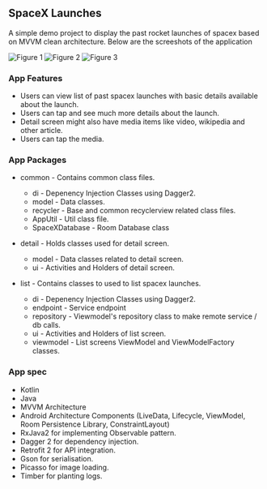 ## SpaceX Launches

A simple demo project to display the past rocket launches  of spacex based on MVVM clean architecture.
Below are the screeshots of the application

![Figure 1](/media/SplashScreen.jpg=250*350)
![Figure 2](/media/LaunchListScreen.jpg=250*350)
![Figure 3](/media/LaunchDetailScreen.jpg=250*350) 

### App Features

* Users can view list of past spacex launches with basic details available about the launch.
* Users can tap and see much more details about the launch.
* Detail screen might also have media items like video, wikipedia and other article.
* Users can tap the media.

### App Packages

* common - Contains common class files.

    * di        - Depenency Injection Classes using Dagger2.
    * model     - Data classes.
    * recycler  - Base and common recyclerview related class files.
    * AppUtil   - Util class file.
    * SpaceXDatabase - Room Database class
    
* detail - Holds classes used for detail screen.

    * model - Data classes related to detail screen.
    * ui    - Activities and Holders of detail screen.
    
* list - Contains classes to used to list spacex launches.

    * di - Depenency Injection Classes using Dagger2.
    * endpoint - Service endpoint
    * repository - Viewmodel's repository class to make remote service / db calls.
    * ui - Activities and Holders of list screen.
    * viewmodel - List screens ViewModel and ViewModelFactory classes.
 
### App spec

* Kotlin
* Java 
* MVVM Architecture
* Android Architecture Components (LiveData, Lifecycle, ViewModel, Room Persistence Library, ConstraintLayout)
* RxJava2 for implementing Observable pattern.
* Dagger 2 for dependency injection.
* Retrofit 2 for API integration.
* Gson for serialisation.
* Picasso for image loading.
* Timber for planting logs.


